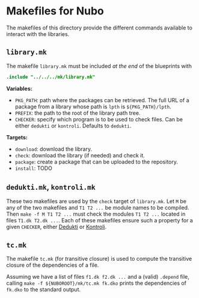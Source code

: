 Makefiles for Nubo
==================

The makefiles of this directory provide the different commands available to
interact with the libraries.

`library.mk`
------------

The makefile `library.mk` must be included *at the end* of the blueprints with

``` makefile
.include "../../../mk/library.mk"
```

**Variables:**

- `PKG_PATH`: path where the packages can be retrieved. The full URL of a
  package from a library whose path is `lpth` is `${PKG_PATH}/lpth`.
- `PREFIX`: the path to the root of the library path tree.
- `CHECKER`: specify which program is to be used to check files. Can be either
  `dedukti` or `kontroli`. Defaults to `dedukti`.

**Targets:**

- `download`: download the library.
- `check`: download the library (if needed) and check it.
- `package`: create a package that can be uploaded to the repository.
- `install`: TODO

`dedukti.mk`, `kontroli.mk`
---------------------------

These two makefiles are used by the `check` target of `library.mk`. Let `M` be
any of the two makefiles and `T1 T2 ...` be module names to be compiled. Then
`make -f M T1 T2 ...` must check the modules `T1 T2 ...` located in files
`T1.dk T2.dk ...`. Each of these makefiles ensure such a property for a given
`CHECKER`, either [Dedukti](https://github.com/Deducteam/dedukti) or
[Kontroli](https://github.com/01mf02/kontroli-rs).

`tc.mk`
-------

The makefile `tc.mk` (for *t*ransitive *c*losure) is used to compute the
transitive closure of the dependencies of a file.

Assuming we have a list of files `f1.dk f2.dk ...` and a (valid) `.depend`
file, calling `make -f ${NUBOROOT}/mk/tc.mk fk.dko` prints the dependencies of
`fk.dko`
to the standard output.
